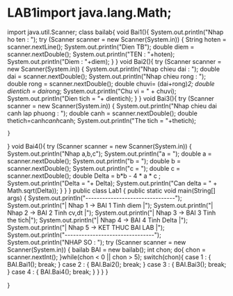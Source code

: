 # LAB1import java.lang.Math;
import java.util.Scanner;
class bailab{
    void Bai1(){
       System.out.println("Nhap ho ten : ");
       try (Scanner scanner = new Scanner(System.in)) {
           String hoten = scanner.nextLine();
           System.out.println("Dien TB");
           double diem = scanner.nextDouble();
           System.out.println("TEN : "+hoten);
           System.out.println("Diem : "+diem);
       }
   }
   void Bai2(){
    try (Scanner scanner = new Scanner(System.in)) {
        System.out.println("Nhap chieu dai : ");
        double dai = scanner.nextDouble();
        System.out.println("Nhap chieu rong : ");
        double rong = scanner.nextDouble();
        double chuvi= (dai+rong)*2;
        double dientich = dai*rong;
        System.out.println("Chu vi = " + chuvi);
        System.out.println("Dien tich = "+ dientich);
   }
}
    void Bai3(){
        try (Scanner scanner = new Scanner(System.in)) {
            System.out.println("Nhap chieu dai canh lap phuong : ");
            double canh = scanner.nextDouble();
            double thetich=canh*canh*canh;
            System.out.println("The tich = "+thetich);
            
    }
}
    void Bai4(){
        try (Scanner scanner = new Scanner(System.in)) {
            System.out.println("Nhap a,b,c");
            System.out.println("a = ");
            double a = scanner.nextDouble();
            System.out.println("b = ");
            double b = scanner.nextDouble();
            System.out.println("c = ");
            double c = scanner.nextDouble();
            double Delta = b*b - 4 * a * c ;
            System.out.println("Delta = "+ Delta);
            System.out.println("Can delta = " + Math.sqrt(Delta));
    }
}
}
    public class Lab1 {
    public static void main(String[] args) {
        System.out.println("--------------------------------");
        System.out.println("| Nhap 1 -> BAI 1 Tinh diem    |");
        System.out.println("| Nhap 2 -> BAI 2 Tinh cv,dt   |");
        System.out.println("| Nhap 3 -> BAI 3 Tinh the tich|");
        System.out.println("| Nhap 4 -> BAI 4 Tinh Delta   |");
        System.out.println("| Nhap 5 -> KET THUC BAI LAB   |");
        System.out.println("--------------------------------");
        System.out.println("NHAP SO : ");
    try (Scanner scanner = new Scanner(System.in)) {
       bailab BAI = new bailab();
       int chon;
    do{
    chon = scanner.nextInt();
    }while(chon < 0 || chon > 5);
       switch(chon){
        case 1 : {
            BAI.Bai1(); 
            break;
        }
        case 2 : {
            BAI.Bai2(); 
            break;
        }
        case 3 : {
            BAI.Bai3();
            break;
        }
        case 4 : {
            BAI.Bai4();
            break;
        }
       }
    }
    }
    
}
